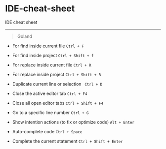 # IDE-cheat-sheet
IDE cheat sheet

---

> Goland

- For find inside current file `Ctrl + F`

- For find inside project `Ctrl + Shift + f`

- For replace inside current file `Ctrl + R`

- For replace inside project `Ctrl + Shift + R`

- Duplicate current line or selection ` Ctrl + D`

- Close the active editor tab `Ctrl + F4`

- Close all open editor tabs `Ctrl + Shift + F4`

- Go to a specific line number `Ctrl + G`

- Show intention actions (to fix or optimize code) `Alt + Enter`

- Auto-complete code `Ctrl + Space`

- Complete the current statement `Ctrl + Shift + Enter`
